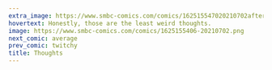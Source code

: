 ```yaml
---
extra_image: https://www.smbc-comics.com/comics/162515547020210702after.png
hovertext: Honestly, those are the least weird thoughts.
image: https://www.smbc-comics.com/comics/1625155406-20210702.png
next_comic: average
prev_comic: twitchy
title: Thoughts
---
```


